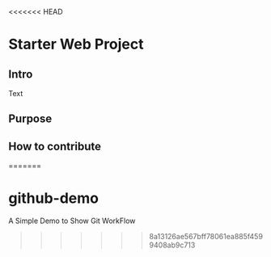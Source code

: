 <<<<<<< HEAD
# Starter Web Project
## Intro
Text
## Purpose
## How to contribute
=======
# github-demo
A Simple Demo to Show Git WorkFlow
>>>>>>> 8a13126ae567bff78061ea885f4599408ab9c713
